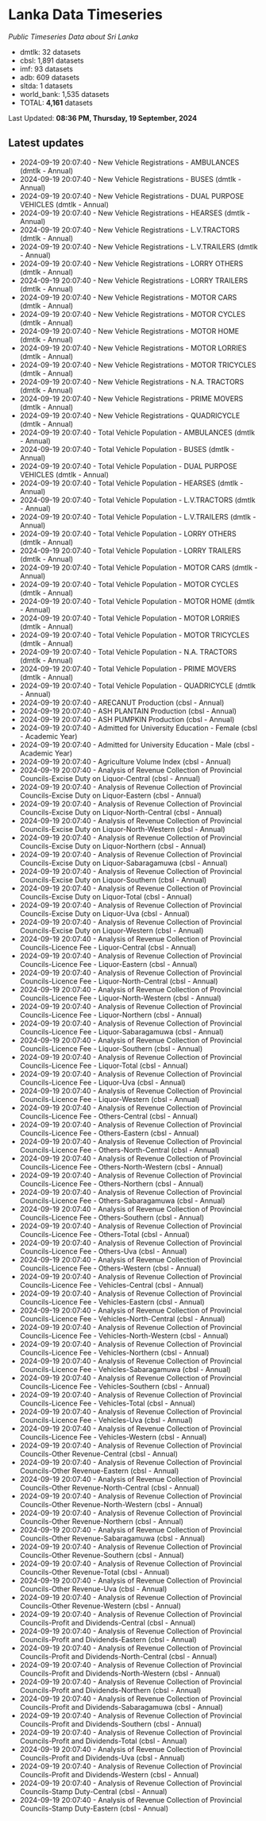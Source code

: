 # Lanka Data Timeseries
*Public Timeseries Data about Sri Lanka*

* dmtlk: 32 datasets
* cbsl: 1,891 datasets
* imf: 93 datasets
* adb: 609 datasets
* sltda: 1 datasets
* world_bank: 1,535 datasets
* TOTAL: **4,161** datasets

Last Updated: **08:36 PM, Thursday, 19 September, 2024**

## Latest updates

* 2024-09-19 20:07:40 - New Vehicle Registrations - AMBULANCES (dmtlk - Annual)
* 2024-09-19 20:07:40 - New Vehicle Registrations - BUSES (dmtlk - Annual)
* 2024-09-19 20:07:40 - New Vehicle Registrations - DUAL PURPOSE VEHICLES (dmtlk - Annual)
* 2024-09-19 20:07:40 - New Vehicle Registrations - HEARSES (dmtlk - Annual)
* 2024-09-19 20:07:40 - New Vehicle Registrations - L.V.TRACTORS (dmtlk - Annual)
* 2024-09-19 20:07:40 - New Vehicle Registrations - L.V.TRAILERS (dmtlk - Annual)
* 2024-09-19 20:07:40 - New Vehicle Registrations - LORRY OTHERS (dmtlk - Annual)
* 2024-09-19 20:07:40 - New Vehicle Registrations - LORRY TRAILERS (dmtlk - Annual)
* 2024-09-19 20:07:40 - New Vehicle Registrations - MOTOR CARS (dmtlk - Annual)
* 2024-09-19 20:07:40 - New Vehicle Registrations - MOTOR CYCLES (dmtlk - Annual)
* 2024-09-19 20:07:40 - New Vehicle Registrations - MOTOR HOME (dmtlk - Annual)
* 2024-09-19 20:07:40 - New Vehicle Registrations - MOTOR LORRIES (dmtlk - Annual)
* 2024-09-19 20:07:40 - New Vehicle Registrations - MOTOR TRICYCLES (dmtlk - Annual)
* 2024-09-19 20:07:40 - New Vehicle Registrations - N.A. TRACTORS (dmtlk - Annual)
* 2024-09-19 20:07:40 - New Vehicle Registrations - PRIME MOVERS (dmtlk - Annual)
* 2024-09-19 20:07:40 - New Vehicle Registrations - QUADRICYCLE (dmtlk - Annual)
* 2024-09-19 20:07:40 - Total Vehicle Population - AMBULANCES (dmtlk - Annual)
* 2024-09-19 20:07:40 - Total Vehicle Population - BUSES (dmtlk - Annual)
* 2024-09-19 20:07:40 - Total Vehicle Population - DUAL PURPOSE VEHICLES (dmtlk - Annual)
* 2024-09-19 20:07:40 - Total Vehicle Population - HEARSES (dmtlk - Annual)
* 2024-09-19 20:07:40 - Total Vehicle Population - L.V.TRACTORS (dmtlk - Annual)
* 2024-09-19 20:07:40 - Total Vehicle Population - L.V.TRAILERS (dmtlk - Annual)
* 2024-09-19 20:07:40 - Total Vehicle Population - LORRY OTHERS (dmtlk - Annual)
* 2024-09-19 20:07:40 - Total Vehicle Population - LORRY TRAILERS (dmtlk - Annual)
* 2024-09-19 20:07:40 - Total Vehicle Population - MOTOR CARS (dmtlk - Annual)
* 2024-09-19 20:07:40 - Total Vehicle Population - MOTOR CYCLES (dmtlk - Annual)
* 2024-09-19 20:07:40 - Total Vehicle Population - MOTOR HOME (dmtlk - Annual)
* 2024-09-19 20:07:40 - Total Vehicle Population - MOTOR LORRIES (dmtlk - Annual)
* 2024-09-19 20:07:40 - Total Vehicle Population - MOTOR TRICYCLES (dmtlk - Annual)
* 2024-09-19 20:07:40 - Total Vehicle Population - N.A. TRACTORS (dmtlk - Annual)
* 2024-09-19 20:07:40 - Total Vehicle Population - PRIME MOVERS (dmtlk - Annual)
* 2024-09-19 20:07:40 - Total Vehicle Population - QUADRICYCLE (dmtlk - Annual)
* 2024-09-19 20:07:40 - ARECANUT Production (cbsl - Annual)
* 2024-09-19 20:07:40 - ASH PLANTAIN Production (cbsl - Annual)
* 2024-09-19 20:07:40 - ASH PUMPKIN Production (cbsl - Annual)
* 2024-09-19 20:07:40 - Admitted for University Education - Female (cbsl - Academic Year)
* 2024-09-19 20:07:40 - Admitted for University Education - Male (cbsl - Academic Year)
* 2024-09-19 20:07:40 - Agriculture Volume Index (cbsl - Annual)
* 2024-09-19 20:07:40 - Analysis of Revenue Collection of Provincial Councils-Excise Duty on Liquor-Central (cbsl - Annual)
* 2024-09-19 20:07:40 - Analysis of Revenue Collection of Provincial Councils-Excise Duty on Liquor-Eastern (cbsl - Annual)
* 2024-09-19 20:07:40 - Analysis of Revenue Collection of Provincial Councils-Excise Duty on Liquor-North-Central (cbsl - Annual)
* 2024-09-19 20:07:40 - Analysis of Revenue Collection of Provincial Councils-Excise Duty on Liquor-North-Western (cbsl - Annual)
* 2024-09-19 20:07:40 - Analysis of Revenue Collection of Provincial Councils-Excise Duty on Liquor-Northern (cbsl - Annual)
* 2024-09-19 20:07:40 - Analysis of Revenue Collection of Provincial Councils-Excise Duty on Liquor-Sabaragamuwa (cbsl - Annual)
* 2024-09-19 20:07:40 - Analysis of Revenue Collection of Provincial Councils-Excise Duty on Liquor-Southern (cbsl - Annual)
* 2024-09-19 20:07:40 - Analysis of Revenue Collection of Provincial Councils-Excise Duty on Liquor-Total (cbsl - Annual)
* 2024-09-19 20:07:40 - Analysis of Revenue Collection of Provincial Councils-Excise Duty on Liquor-Uva (cbsl - Annual)
* 2024-09-19 20:07:40 - Analysis of Revenue Collection of Provincial Councils-Excise Duty on Liquor-Western (cbsl - Annual)
* 2024-09-19 20:07:40 - Analysis of Revenue Collection of Provincial Councils-Licence Fee - Liquor-Central (cbsl - Annual)
* 2024-09-19 20:07:40 - Analysis of Revenue Collection of Provincial Councils-Licence Fee - Liquor-Eastern (cbsl - Annual)
* 2024-09-19 20:07:40 - Analysis of Revenue Collection of Provincial Councils-Licence Fee - Liquor-North-Central (cbsl - Annual)
* 2024-09-19 20:07:40 - Analysis of Revenue Collection of Provincial Councils-Licence Fee - Liquor-North-Western (cbsl - Annual)
* 2024-09-19 20:07:40 - Analysis of Revenue Collection of Provincial Councils-Licence Fee - Liquor-Northern (cbsl - Annual)
* 2024-09-19 20:07:40 - Analysis of Revenue Collection of Provincial Councils-Licence Fee - Liquor-Sabaragamuwa (cbsl - Annual)
* 2024-09-19 20:07:40 - Analysis of Revenue Collection of Provincial Councils-Licence Fee - Liquor-Southern (cbsl - Annual)
* 2024-09-19 20:07:40 - Analysis of Revenue Collection of Provincial Councils-Licence Fee - Liquor-Total (cbsl - Annual)
* 2024-09-19 20:07:40 - Analysis of Revenue Collection of Provincial Councils-Licence Fee - Liquor-Uva (cbsl - Annual)
* 2024-09-19 20:07:40 - Analysis of Revenue Collection of Provincial Councils-Licence Fee - Liquor-Western (cbsl - Annual)
* 2024-09-19 20:07:40 - Analysis of Revenue Collection of Provincial Councils-Licence Fee - Others-Central (cbsl - Annual)
* 2024-09-19 20:07:40 - Analysis of Revenue Collection of Provincial Councils-Licence Fee - Others-Eastern (cbsl - Annual)
* 2024-09-19 20:07:40 - Analysis of Revenue Collection of Provincial Councils-Licence Fee - Others-North-Central (cbsl - Annual)
* 2024-09-19 20:07:40 - Analysis of Revenue Collection of Provincial Councils-Licence Fee - Others-North-Western (cbsl - Annual)
* 2024-09-19 20:07:40 - Analysis of Revenue Collection of Provincial Councils-Licence Fee - Others-Northern (cbsl - Annual)
* 2024-09-19 20:07:40 - Analysis of Revenue Collection of Provincial Councils-Licence Fee - Others-Sabaragamuwa (cbsl - Annual)
* 2024-09-19 20:07:40 - Analysis of Revenue Collection of Provincial Councils-Licence Fee - Others-Southern (cbsl - Annual)
* 2024-09-19 20:07:40 - Analysis of Revenue Collection of Provincial Councils-Licence Fee - Others-Total (cbsl - Annual)
* 2024-09-19 20:07:40 - Analysis of Revenue Collection of Provincial Councils-Licence Fee - Others-Uva (cbsl - Annual)
* 2024-09-19 20:07:40 - Analysis of Revenue Collection of Provincial Councils-Licence Fee - Others-Western (cbsl - Annual)
* 2024-09-19 20:07:40 - Analysis of Revenue Collection of Provincial Councils-Licence Fee - Vehicles-Central (cbsl - Annual)
* 2024-09-19 20:07:40 - Analysis of Revenue Collection of Provincial Councils-Licence Fee - Vehicles-Eastern (cbsl - Annual)
* 2024-09-19 20:07:40 - Analysis of Revenue Collection of Provincial Councils-Licence Fee - Vehicles-North-Central (cbsl - Annual)
* 2024-09-19 20:07:40 - Analysis of Revenue Collection of Provincial Councils-Licence Fee - Vehicles-North-Western (cbsl - Annual)
* 2024-09-19 20:07:40 - Analysis of Revenue Collection of Provincial Councils-Licence Fee - Vehicles-Northern (cbsl - Annual)
* 2024-09-19 20:07:40 - Analysis of Revenue Collection of Provincial Councils-Licence Fee - Vehicles-Sabaragamuwa (cbsl - Annual)
* 2024-09-19 20:07:40 - Analysis of Revenue Collection of Provincial Councils-Licence Fee - Vehicles-Southern (cbsl - Annual)
* 2024-09-19 20:07:40 - Analysis of Revenue Collection of Provincial Councils-Licence Fee - Vehicles-Total (cbsl - Annual)
* 2024-09-19 20:07:40 - Analysis of Revenue Collection of Provincial Councils-Licence Fee - Vehicles-Uva (cbsl - Annual)
* 2024-09-19 20:07:40 - Analysis of Revenue Collection of Provincial Councils-Licence Fee - Vehicles-Western (cbsl - Annual)
* 2024-09-19 20:07:40 - Analysis of Revenue Collection of Provincial Councils-Other Revenue-Central (cbsl - Annual)
* 2024-09-19 20:07:40 - Analysis of Revenue Collection of Provincial Councils-Other Revenue-Eastern (cbsl - Annual)
* 2024-09-19 20:07:40 - Analysis of Revenue Collection of Provincial Councils-Other Revenue-North-Central (cbsl - Annual)
* 2024-09-19 20:07:40 - Analysis of Revenue Collection of Provincial Councils-Other Revenue-North-Western (cbsl - Annual)
* 2024-09-19 20:07:40 - Analysis of Revenue Collection of Provincial Councils-Other Revenue-Northern (cbsl - Annual)
* 2024-09-19 20:07:40 - Analysis of Revenue Collection of Provincial Councils-Other Revenue-Sabaragamuwa (cbsl - Annual)
* 2024-09-19 20:07:40 - Analysis of Revenue Collection of Provincial Councils-Other Revenue-Southern (cbsl - Annual)
* 2024-09-19 20:07:40 - Analysis of Revenue Collection of Provincial Councils-Other Revenue-Total (cbsl - Annual)
* 2024-09-19 20:07:40 - Analysis of Revenue Collection of Provincial Councils-Other Revenue-Uva (cbsl - Annual)
* 2024-09-19 20:07:40 - Analysis of Revenue Collection of Provincial Councils-Other Revenue-Western (cbsl - Annual)
* 2024-09-19 20:07:40 - Analysis of Revenue Collection of Provincial Councils-Profit and Dividends-Central (cbsl - Annual)
* 2024-09-19 20:07:40 - Analysis of Revenue Collection of Provincial Councils-Profit and Dividends-Eastern (cbsl - Annual)
* 2024-09-19 20:07:40 - Analysis of Revenue Collection of Provincial Councils-Profit and Dividends-North-Central (cbsl - Annual)
* 2024-09-19 20:07:40 - Analysis of Revenue Collection of Provincial Councils-Profit and Dividends-North-Western (cbsl - Annual)
* 2024-09-19 20:07:40 - Analysis of Revenue Collection of Provincial Councils-Profit and Dividends-Northern (cbsl - Annual)
* 2024-09-19 20:07:40 - Analysis of Revenue Collection of Provincial Councils-Profit and Dividends-Sabaragamuwa (cbsl - Annual)
* 2024-09-19 20:07:40 - Analysis of Revenue Collection of Provincial Councils-Profit and Dividends-Southern (cbsl - Annual)
* 2024-09-19 20:07:40 - Analysis of Revenue Collection of Provincial Councils-Profit and Dividends-Total (cbsl - Annual)
* 2024-09-19 20:07:40 - Analysis of Revenue Collection of Provincial Councils-Profit and Dividends-Uva (cbsl - Annual)
* 2024-09-19 20:07:40 - Analysis of Revenue Collection of Provincial Councils-Profit and Dividends-Western (cbsl - Annual)
* 2024-09-19 20:07:40 - Analysis of Revenue Collection of Provincial Councils-Stamp Duty-Central (cbsl - Annual)
* 2024-09-19 20:07:40 - Analysis of Revenue Collection of Provincial Councils-Stamp Duty-Eastern (cbsl - Annual)